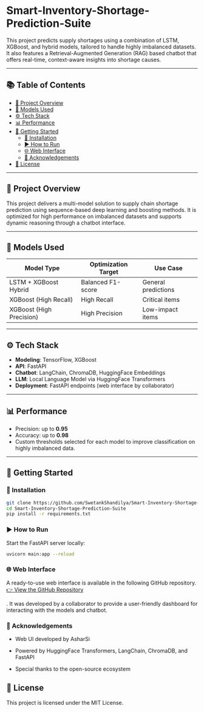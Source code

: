 # Smart-Inventory-Shortage-Prediction-Suite

This project predicts supply shortages using a combination of LSTM, XGBoost, and hybrid models, tailored to handle highly imbalanced datasets. It also features a Retrieval-Augmented Generation (RAG) based chatbot that offers real-time, context-aware insights into shortage causes.

---

## 📚 Table of Contents

- [📌 Project Overview](#-project-overview)
- [🧠 Models Used](#-models-used)
- [⚙️ Tech Stack](#️-tech-stack)
- [📊 Performance](#-performance)
- [🚀 Getting Started](#-getting-started)
  - [🔧 Installation](#-installation)
  - [▶️ How to Run](#️-how-to-run)
  - [🌐 Web Interface](#-web-interface)
  - [🙌 Acknowledgements](#-acknowledgements)
- [📝 License](#-license)

---

## 📌 Project Overview

This project delivers a multi-model solution to supply chain shortage prediction using sequence-based deep learning and boosting methods. It is optimized for high performance on imbalanced datasets and supports dynamic reasoning through a chatbot interface.

---

## 🧠 Models Used

| Model Type              | Optimization Target | Use Case                        |
|-------------------------|---------------------|---------------------------------|
| LSTM + XGBoost Hybrid   | Balanced F1-score   | General predictions             |
| XGBoost (High Recall)   | High Recall         | Critical items                  |
| XGBoost (High Precision)| High Precision      | Low-impact items                |

---

## ⚙️ Tech Stack

- **Modeling**: TensorFlow, XGBoost
- **API**: FastAPI
- **Chatbot**: LangChain, ChromaDB, HuggingFace Embeddings
- **LLM**: Local Language Model via HuggingFace Transformers
- **Deployment**: FastAPI endpoints (web interface by collaborator)

---

## 📊 Performance

- Precision: up to **0.95**
- Accuracy: up to **0.98**
- Custom thresholds selected for each model to improve classification on highly imbalanced data.

---

## 🚀 Getting Started

### 🔧 Installation

```bash
git clone https://github.com/SwetankShandilya/Smart-Inventory-Shortage-Prediction-Suite.git
cd Smart-Inventory-Shortage-Prediction-Suite
pip install -r requirements.txt
```

### ▶️ How to Run

Start the FastAPI server locally:

```bash
uvicorn main:app --reload
```

### 🌐 Web Interface
A ready-to-use web interface is available in the following GitHub repository. [👉 View the GitHub Repository](https://github.com/AsharSi/stock-prediction)

. It was developed by a collaborator to provide a user-friendly dashboard for interacting with the models and chatbot.

### 🙌 Acknowledgements
- Web UI developed by AsharSi

- Powered by HuggingFace Transformers, LangChain, ChromaDB, and FastAPI

- Special thanks to the open-source ecosystem

## 📝 License
This project is licensed under the MIT License.
